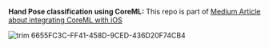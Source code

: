 **Hand Pose classification using CoreML:**
This repo is part of [Medium Article about integrating CoreML with iOS](https://medium.com/@mahmutaoata/how-to-integrate-hand-pose-classification-machine-learning-model-with-ios-apps-90afedb76879)

![trim 6655FC3C-FF41-458D-9CED-436D20F74CB4](https://github.com/user-attachments/assets/10b953c2-0575-470b-b3f3-5e59db2c6563)
